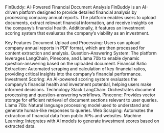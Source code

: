 FinBuddy: AI-Powered Financial Document Analysis
FinBuddy is an AI-driven platform designed to provide detailed financial analysis by processing company annual reports. The platform enables users to upload documents, extract relevant financial information, and receive insights on the company’s financial health. Additionally, it features an investment scoring system that evaluates the company’s viability as an investment.

Key Features
Document Upload and Processing: Users can upload company annual reports in PDF format, which are then processed for content extraction and analysis.
Question-Answering System: The platform leverages LangChain, Pinecone, and Llama 70b to enable dynamic question-answering based on the uploaded document.
Financial Ratio Extraction: Automated scraping and calculation of key financial ratios, providing critical insights into the company’s financial performance.
Investment Scoring: An AI-powered scoring system evaluates the company’s financial health and investment potential, helping users make informed decisions.
Technology Stack
LangChain: Orchestrates document processing and question-answering workflows.
Pinecone: Provides vector storage for efficient retrieval of document sections relevant to user queries.
Llama 70b: Natural language processing model used to understand and generate human-like responses to queries.
Web Scraping: Automates the extraction of financial data from public APIs and websites.
Machine Learning: Integrates with AI models to generate investment scores based on extracted data.
